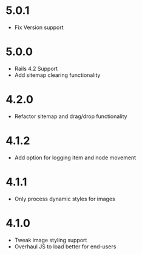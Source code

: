 # 5.0.1

* Fix Version support

# 5.0.0 

* Rails 4.2 Support
* Add sitemap clearing functionality

# 4.2.0

* Refactor sitemap and drag/drop functionality

# 4.1.2

* Add option for logging item and node movement

# 4.1.1

* Only process dynamic styles for images

# 4.1.0

* Tweak image styling support
* Overhaul JS to load better for end-users
